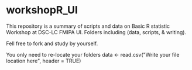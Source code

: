 # workshopR_UI

This repository is a summary of scripts and data on Basic R statistic Workshop at DSC-LC FMIPA UI. 
Folders including (data, scripts, & writing).

Fell free to fork and study by yourself.

You only need to re-locate your folders
data <- read.csv("Write your file location here", header = TRUE)

